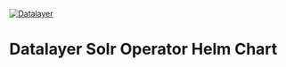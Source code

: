 [![Datalayer](https://assets.datalayer.tech/datalayer-25.svg)](https://datalayer.io)

# Datalayer Solr Operator Helm Chart
